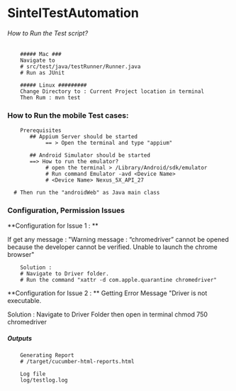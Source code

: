 # SintelTestAutomation

###### How to Run the Test script?
		##### Mac ###
		Navigate to
		# src/test/java/testRunner/Runner.java
		# Run as JUnit

		##### Linux #########
		Change Directory to : Current Project location in terminal
		Then Rum : mvn test

### How to Run the mobile Test cases:
        Prerequisites
           ## Appium Server should be started
                == > Open the terminal and type "appium"

           ## Android Simulator should be started
           ==> How to run the emulator?
                # open the terminal > /Library/Android/sdk/emulator
                # Run command Emulator -avd <Device Name>
                # <Device Name> Nexus_5X_API_27

      # Then run the "androidWeb" as Java main class

### Configuration, Permission Issues
**Configuration for Issue 1 : **

If get any message : "Warning message : “chromedriver” cannot be opened because the developer cannot be verified. Unable to launch the chrome browser"

		Solution :
		# Navigate to Driver folder.
		# Run the command "xattr -d com.apple.quarantine chromedriver"

**Configuration for Issue 2 : **
Getting Error Message "Driver is not executable.

Solution :
Navigate to Driver Folder then open in terminal
chmod 750 chromedriver

##### Outputs
		Generating Report
		# /target/cucumber-html-reports.html

		Log file
		log/testlog.log
